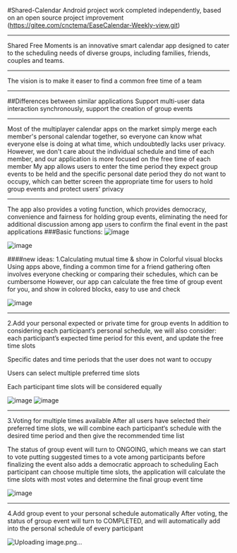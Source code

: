 #Shared-Calendar
Android project work completed independently, based on an open source project improvement (https://gitee.com/cnctema/EaseCalendar-Weekly-view.git)
***
Shared Free Moments is an innovative smart calendar app designed to cater to the scheduling needs of diverse groups, including families, friends, couples and teams. 
***
The vision is to make it easer to find a common free time of a team
***
##Differences between similar applications 
Support multi-user data interaction synchronously, support the creation of group events
***
Most of the multiplayer calendar apps on the market simply merge each member's personal calendar together, so everyone can know what everyone else is doing at what time, which undoubtedly lacks user privacy. However, we don't care about the individual schedule and time of each member, and our application is more focused on the free time of each member
My app allows users to enter the time period they expect group events to be held and the specific personal date period they do not want to occupy, which can better screen the appropriate time for users to hold group events and protect users' privacy
***
The app also provides a voting function, which provides democracy, convenience and fairness for holding group events, eliminating the need for additional discussion among app users to confirm the final event in the past applications
###Basic functions:
![image](https://github.com/user-attachments/assets/c2bd929f-6796-4516-a5c1-e1df38f86f09)

![image](https://github.com/user-attachments/assets/29d1af7e-b620-4c0d-9391-82dbd93ab555)

####new ideas:
1.Calculating mutual time & show in Colorful visual blocks
Using apps above, finding a common time for a friend gathering often involves everyone checking or comparing their schedules, which can be cumbersome
However, our app can calculate the free time of group event for you, and show in colored blocks, easy to use and check


![image](https://github.com/user-attachments/assets/0736feb9-7b43-4696-ba93-3d1bf6d66fff)
***

2.Add your personal expected or private time for group events
In addition to considering each participant‘s personal schedule, we will also consider:
each participant’s expected time period for this event, and update the free time slots 

Specific dates and time periods that the user does not want to occupy

Users can select multiple preferred time slots

Each participant time slots will be considered equally


![image](https://github.com/user-attachments/assets/d9a7e55b-7fa1-413b-8e47-62f3ef1de2e3)
![image](https://github.com/user-attachments/assets/6becde13-b501-42bf-a1b8-aa0ddee036f2)
***
3.Voting for multiple times available
After all users have selected their preferred time slots, we will combine each participant‘s schedule with the desired time period and then give the recommended time list

The status of group event will turn to ONGOING, which means we can start to vote
putting suggested times to a vote among participants before finalizing the event also adds a democratic approach to scheduling
Each participant can choose multiple time slots, the application will calculate the time slots with most votes and determine the final group event time


![image](https://github.com/user-attachments/assets/055fb97f-dc91-45bb-9a85-fd06ff3e564f)
***

4.Add group event to your personal schedule automatically
After voting, the status of group event will turn to COMPLETED, and will automatically add into the personal schedule of every participant


![Uploading image.png…]()







